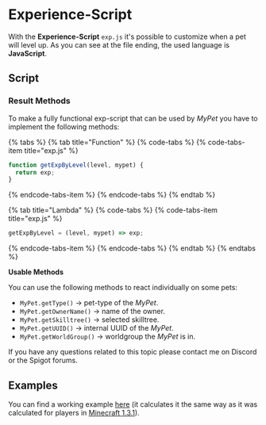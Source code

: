 # Experience-Script

With the **Experience-Script** `exp.js` it's possible to customize when a pet will level up. As you can see at the file ending, the used language is **JavaScript**.

## Script

### Result Methods

To make a fully functional exp-script that can be used by _MyPet_ you have to implement the following methods:

{% tabs %}
{% tab title="Function" %}
{% code-tabs %}
{% code-tabs-item title="exp.js" %}
```javascript
function getExpByLevel(level, mypet) {
  return exp;
}
```
{% endcode-tabs-item %}
{% endcode-tabs %}
{% endtab %}

{% tab title="Lambda" %}
{% code-tabs %}
{% code-tabs-item title="exp.js" %}
```javascript
getExpByLevel = (level, mypet) => exp;
```
{% endcode-tabs-item %}
{% endcode-tabs %}
{% endtab %}
{% endtabs %}

**Usable Methods**

You can use the following methods to react individually on some pets:

* `MyPet.getType()` -&gt; pet-type of the _MyPet_.
* `MyPet.getOwnerName()` -&gt; name of the owner.
* `MyPet.getSkilltree()` -&gt; selected skilltree.
* `MyPet.getUUID()` -&gt; internal UUID of the _MyPet_.
* `MyPet.getWorldGroup()` -&gt; worldgroup the _MyPet_ is in.

If you have any questions related to this topic please contact me on Discord or the Spigot forums.

## Examples

You can find a working example [here](https://github.com/xXKeyleXx/MyPet/blob/master/experience-scripts/exp.js) \(it calculates it the same way as it was calculated for players in [Minecraft 1.3.1](http://www.minecraftwiki.net/wiki/Experience#Leveling_Up)\).


